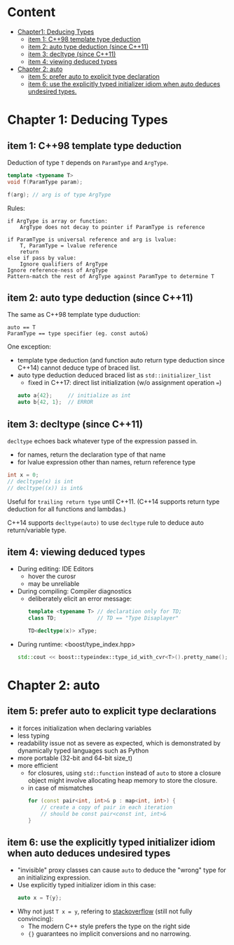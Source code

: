 # Content
- [Chapter1: Deducing Types](#chapter-1-deducing-types)
    - [item 1: C++98 template type deduction](#item-1-c98-template-type-deduction)
    - [item 2: auto type deduction (since C++11)](#item-2-auto-type-deduction-since-c11)
    - [item 3: decltype (since C++11)](#item-3-decltype-since-c11)
    - [item 4: viewing deduced types](#item-4-viewing-deduced-types)
- [Chapter 2: auto](#chapter-2-auto)
    - [item 5: prefer auto to explicit type declaration](#item-5-prefer-auto-to-explicit-type-declarations)
    - [item 6: use the explicitly typed initializer idiom when auto deduces undesired types.](#item-6-use-the-explicitly-typed-initializer-idiom-when-auto-deduces-undesired-types)


# Chapter 1: Deducing Types

## item 1: C++98 template type deduction

Deduction of type `T` depends on `ParamType` and `ArgType`.
```cpp
template <typename T>
void f(ParamType param);

f(arg); // arg is of type ArgType
```

Rules:
```
if ArgType is array or function:
    ArgType does not decay to pointer if ParamType is reference

if ParamType is universal reference and arg is lvalue:
    T, ParamType = lvalue reference
    return
else if pass by value:
    Ignore qualifiers of ArgType
Ignore reference-ness of ArgType
Pattern-match the rest of ArgType against ParamType to determine T
```


## item 2: auto type deduction (since C++11)

The same as C++98 template type duduction:
```
auto == T
ParamType == type specifier (eg. const auto&)
```

One exception:
- template type deduction (and function auto return type deduction since C++14) cannot deduce type of braced list.
- auto type deduction deduced braced list as `std::initializer_list`
    - fixed in C++17: direct list initialization (w/o assignment operation `=`)
    ```cpp
    auto a{42};     // initialize as int
    auto b{42, 1};  // ERROR
    ```

## item 3: decltype (since C++11)
`decltype` echoes back whatever type of the expression passed in.
- for names, return the declaration type of that name
- for lvalue expression other than names, return reference type
```cpp
int x = 0;
// decltype(x) is int
// decltype((x)) is int&
```

Useful for `trailing return type` until C++11. (C++14 supports return
type deduction for all functions and lambdas.)

C++14 supports `decltype(auto)` to use `decltype` rule to deduce auto 
return/variable type.


## item 4: viewing deduced types
- During editing: IDE Editors
  - hover the curosr
  - may be unreliable
- During compiling: Compiler diagnostics
  - deliberately elicit an error message:
    ```cpp
    template <typename T> // declaration only for TD;
    class TD;             // TD == "Type Disaplayer"

    TD<decltype(x)> xType;
    ```
- During runtime: <boost/type_index.hpp>
    ```cpp
    std::cout << boost::typeindex::type_id_with_cvr<T>().pretty_name();
    ```


# Chapter 2: auto

## item 5: prefer auto to explicit type declarations
- it forces initialization when declaring variables
- less typing
- readability issue not as severe as expected, which is demonstrated by
dynamically typed languages such as Python
- more portable (32-bit and 64-bit size_t)
- more efficient
    - for closures, using `std::function` instead of `auto` to store a closure object might involve allocating heap memory to store the closure.
    - in case of mismatches
        ```cpp
        for (const pair<int, int>& p : map<int, int>) {
            // create a copy of pair in each iteration
            // should be const pair<const int, int>&
        }
        ```

## item 6: use the explicitly typed initializer idiom when auto deduces undesired types

- "invisible" proxy classes can cause `auto` to deduce the "wrong" type for an initializing expression.
- Use explicitly typed initializer idiom in this case:
    ```cpp
    auto x = T{y};
    ```
- Why not just `T x = y`, refering to [stackoverflow](https://stackoverflow.com/questions/25607216/why-should-i-prefer-the-explicitly-typed-initializer-idiom-over-explicitly-giv) (still not fully convincing):
    - The modern C++ style prefers the type on the right side
    - `{}` guarantees no implicit conversions and no narrowing.
